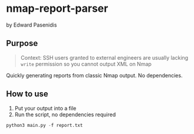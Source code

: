 # nmap-report-parser

by Edward Pasenidis

## Purpose
> Context: SSH users granted to external engineers are usually lacking `write` permission so you cannot output XML on Nmap

Quickly generating reports from classic Nmap output. No dependencies.

## How to use
1. Put your output into a file
2. Run the script, no dependencies required
```py
python3 main.py -f report.txt
```
